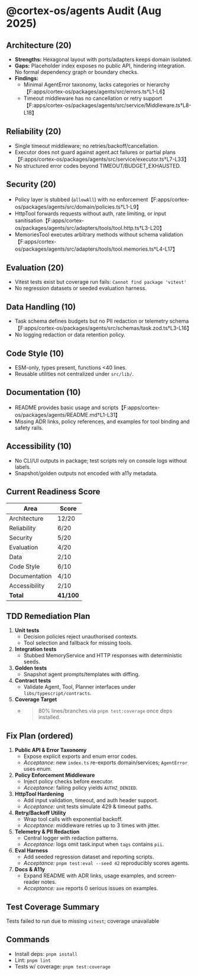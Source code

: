 # @cortex-os/agents Audit (Aug 2025)

## Architecture (20)
- **Strengths:** Hexagonal layout with ports/adapters keeps domain isolated.
- **Gaps:** Placeholder index exposes no public API, hindering integration. No formal dependency graph or boundary checks.
- **Findings:**
  - Minimal AgentError taxonomy, lacks categories or hierarchy【F:apps/cortex-os/packages/agents/src/errors.ts†L1-L6】
  - Timeout middleware has no cancellation or retry support【F:apps/cortex-os/packages/agents/src/service/Middleware.ts†L8-L18】

## Reliability (20)
- Single timeout middleware; no retries/backoff/cancellation.
- Executor does not guard against agent.act failures or partial plans【F:apps/cortex-os/packages/agents/src/service/executor.ts†L7-L33】
- No structured error codes beyond TIMEOUT/BUDGET_EXHAUSTED.

## Security (20)
- Policy layer is stubbed (`allowAll`) with no enforcement【F:apps/cortex-os/packages/agents/src/domain/policies.ts†L1-L9】
- HttpTool forwards requests without auth, rate limiting, or input sanitisation【F:apps/cortex-os/packages/agents/src/adapters/tools/tool.http.ts†L3-L20】
- MemoriesTool executes arbitrary methods without schema validation【F:apps/cortex-os/packages/agents/src/adapters/tools/tool.memories.ts†L4-L17】

## Evaluation (20)
- Vitest tests exist but coverage run fails: `Cannot find package 'vitest'`
- No regression datasets or seeded evaluation harness.

## Data Handling (10)
- Task schema defines budgets but no PII redaction or telemetry schema【F:apps/cortex-os/packages/agents/src/schemas/task.zod.ts†L3-L16】
- No logging redaction or data retention policy.

## Code Style (10)
- ESM-only, types present, functions <40 lines.
- Reusable utilities not centralized under `src/lib/`.

## Documentation (10)
- README provides basic usage and scripts【F:apps/cortex-os/packages/agents/README.md†L1-L31】
- Missing ADR links, policy references, and examples for tool binding and safety rails.

## Accessibility (10)
- No CLI/UI outputs in package; test scripts rely on console logs without labels.
- Snapshot/golden outputs not encoded with a11y metadata.

## Current Readiness Score
| Area | Score |
|------|------|
| Architecture | 12/20 |
| Reliability | 6/20 |
| Security | 5/20 |
| Evaluation | 4/20 |
| Data | 2/10 |
| Code Style | 6/10 |
| Documentation | 4/10 |
| Accessibility | 2/10 |
| **Total** | **41/100** |

## TDD Remediation Plan
1. **Unit tests**
   - Decision policies reject unauthorised contexts.
   - Tool selection and fallback for missing tools.
2. **Integration tests**
   - Stubbed MemoryService and HTTP responses with deterministic seeds.
3. **Golden tests**
   - Snapshot agent prompts/templates with diffing.
4. **Contract tests**
   - Validate Agent, Tool, Planner interfaces under `libs/typescript/contracts`.
5. **Coverage Target**
   - >80% lines/branches via `pnpm test:coverage` once deps installed.

## Fix Plan (ordered)
1. **Public API & Error Taxonomy**
   - Expose explicit exports and enum error codes.
   - *Acceptance:* new `index.ts` re-exports domain/services; `AgentError` uses enum.
2. **Policy Enforcement Middleware**
   - Inject policy checks before executor.
   - *Acceptance:* failing policy yields `AUTHZ_DENIED`.
3. **HttpTool Hardening**
   - Add input validation, timeout, and auth header support.
   - *Acceptance:* unit tests simulate 429 & timeout paths.
4. **Retry/Backoff Utility**
   - Wrap tool calls with exponential backoff.
   - *Acceptance:* middleware retries up to 3 times with jitter.
5. **Telemetry & PII Redaction**
   - Central logger with redaction patterns.
   - *Acceptance:* logs omit task.input when `tags` contains `pii`.
6. **Eval Harness**
   - Add seeded regression dataset and reporting scripts.
   - *Acceptance:* `pnpm test:eval --seed 42` reproducibly scores agents.
7. **Docs & A11y**
   - Expand README with ADR links, usage examples, and screen-reader notes.
   - *Acceptance:* `axe` reports 0 serious issues on examples.

## Test Coverage Summary
Tests failed to run due to missing `vitest`; coverage unavailable

## Commands
- Install deps: `pnpm install`
- Lint: `pnpm lint`
- Tests w/ coverage: `pnpm test:coverage`


